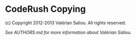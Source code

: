 CodeRush Copying
================

(c) Copyright 2012-2013 Valérian Saliou. All rights reserved.

_See AUTHORS.md for more information about Valérian Saliou._